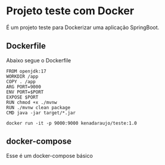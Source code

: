 # Projeto teste com Docker

É um projeto teste para Dockerizar uma aplicação SpringBoot.

## Dockerfile
Abaixo segue o Dockerfile
```Docker
FROM openjdk:17
WORKDIR /app
COPY . /app
ARG PORT=9000
ENV PORT=$PORT
EXPOSE $PORT
RUN chmod +x ./mvnw
RUN ./mvnw clean package
CMD java -jar target/*.jar
```

```Docker
docker run -it -p 9000:9000 kenadaraujo/teste:1.0
```

## docker-compose

Esse é um docker-compose básico
